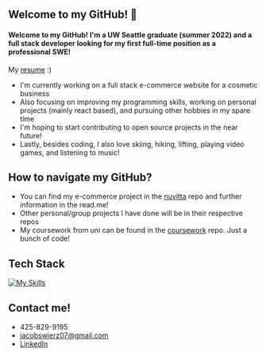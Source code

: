## Welcome to my GitHub! 👋 

#### Welcome to my GitHub! I'm a UW Seattle graduate (summer 2022) and a full stack developer looking for my first full-time position as a professional SWE! 

My [resume](https://github.com/swierj/swierj/files/9892471/jacob_swierz_resume.pdf) :)

- I'm currently working on a full stack e-commerce website for a cosmetic business
- Also focusing on improving my programming skills, working on personal projects (mainly react based), and pursuing other hobbies in my spare time
- I'm hoping to start contributing to open source projects in the near future!
- Lastly, besides coding, I also love skiing, hiking, lifting, playing video games, and listening to music!

## How to navigate my GitHub?

- You can find my e-commerce project in the [nuvitta](https://github.com/swierj/nuvitta) repo and further information in the read.me!
- Other personal/group projects I have done will be in their respective repos
- My coursework from uni can be found in the [coursework](https://github.com/swierj/coursework) repo. Just a bunch of code!

## Tech Stack

[![My Skills](https://skills.thijs.gg/icons?i=java,js,react,html,css,r,py,mongodb,mysql,git,figma)](https://skills.thijs.gg)

## Contact me!

- 425-829-9195
- jacobswierz07@gmail.com
- [LinkedIn](https://www.linkedin.com/in/jacobswierz/)
